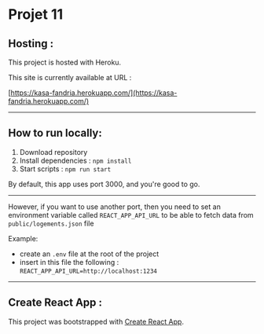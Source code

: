 # Projet 11

## Hosting :
This project is hosted with Heroku.

This site is currently available at URL :

[https://kasa-fandria.herokuapp.com/](https://kasa-fandria.herokuapp.com/)

---


## How to run locally:
1. Download repository
2. Install dependencies :
`npm install`
3. Start scripts :
`npm run start`

By default, this app uses port 3000, and you're good to go.

---
However, if you want to use another port, then you need to set an environment variable called `REACT_APP_API_URL` to be able to fetch data from `public/logements.json` file

Example: 
- create an `.env` file at the root of the project
- insert in this file the following : `REACT_APP_API_URL=http://localhost:1234`


---
## Create React App :
This project was bootstrapped with [Create React App](https://github.com/facebook/create-react-app).

